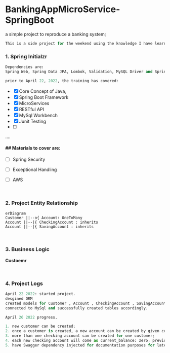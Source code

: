 # BankingAppMicroService-SpringBoot

a simple project to reproduce a banking system;
```java
This is a side project for the weekend using the knowledge I have learnt as a practice.

```

### 1. Spring Initialzr
```python
Dependencies are: 
Spring Web, Spring Data JPA, Lombok, Validation, MySQL Driver and Spring Boot DevTool.
```

```python
prior to April 22, 2022, the training has covered: 
```

- [x] Core Concept of Java, 
- [x] Spring Boot Framework
- [x] MicroServices
- [x] RESTful API
- [x] MySql Workbench
- [x] Junit Testing
- [ ] 
.... 
#### ## Materials to cover are:  ####
- [ ] Spring Security
- [ ] Exceptional Handling
- [ ] AWS


<br>

### 2. Project Entity Relationship 

```mermaid
erDiagram 
Customer ||--o{ Account: OneToMany
Account ||--|{ CheckingAccount : inherits
Account ||--|{ SavingAccount : inherits
```


<br>

### 3. Business Logic

**Custoemr**




<br>

### 4. Project Logs

```python
April 22 2022: started project. 
desgined ORM
created models for Customer , Account , CheckingAccount , SavingAccount
connected to MySql and successfully created tables accordingly.
```

```python
April 26 2022 progress.

1. new customer can be created; 
2. once a customer is created, a new account can be created by given customer ID;
3. more than one checking account can be created for one customer; 
4. each new checking account will come as current_balance: zero; previous_balance: zero, date upon create, action('activate', 'withdraw', 'deposit'). customer_id)
5. have Swagger dependency injected for documentation purposes for later. 
```

